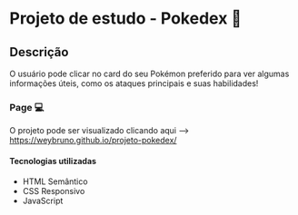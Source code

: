 # Projeto de estudo - Pokedex 🌟

## Descrição
O usuário pode clicar no card do seu Pokémon preferido para ver algumas informações úteis, como os ataques principais e suas habilidades!

### Page 💻
O projeto pode ser visualizado clicando aqui --> https://weybruno.github.io/projeto-pokedex/

#### Tecnologias utilizadas
- HTML Semântico
- CSS Responsivo
- JavaScript
